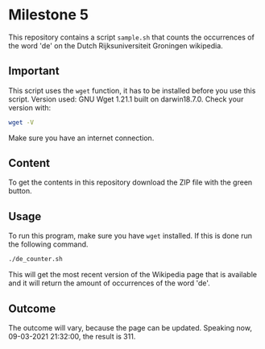 # Milestone 5
This repository contains a script ```sample.sh``` that counts the occurrences of the word 'de' on the Dutch Rijksuniversiteit Groningen wikipedia.

## Important

This script uses the ```wget``` function, it has to be installed before you use this script. Version used: GNU Wget 1.21.1 built on darwin18.7.0.
Check your version with:
```bash
wget -V
```
Make sure you have an internet connection.


## Content
To get the contents in this repository download the ZIP file with the green button.

## Usage
To run this program, make sure you have ```wget``` installed. 
If this is done run the following command.
```bash
./de_counter.sh
```
This will get the most recent version of the Wikipedia page that is available and it will return the amount of occurrences of the word 'de'.

## Outcome
The outcome will vary, because the page can be updated.
Speaking now, 09-03-2021 21:32:00, the result is 311.
